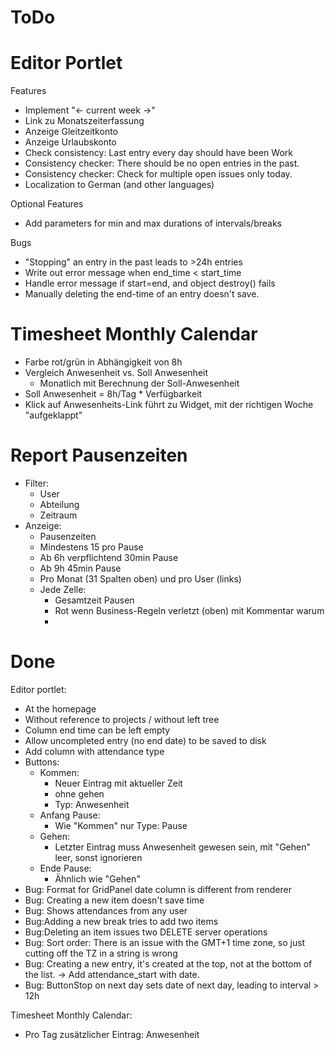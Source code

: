 ToDo
====


Editor Portlet
==============

Features

- Implement "<- current week ->"
- Link zu Monatszeiterfassung
- Anzeige Gleitzeitkonto
- Anzeige Urlaubskonto
- Check consistency: Last entry every day should have been Work
- Consistency checker: There should be no open entries in the past.
- Consistency checker: Check for multiple open issues only today.
- Localization to German (and other languages)

Optional Features

- Add parameters for min and max durations of intervals/breaks


Bugs

- "Stopping" an entry in the past leads to >24h entries
- Write out error message when end_time < start_time
- Handle error message if start=end, and object
  destroy() fails
- Manually deleting the end-time of an entry doesn't save.





Timesheet Monthly Calendar
==========================

- Farbe rot/grün in Abhängigkeit von 8h 
- Vergleich Anwesenheit vs. Soll Anwesenheit
	- Monatlich mit Berechnung der Soll-Anwesenheit
- Soll Anwesenheit = 8h/Tag * Verfügbarkeit
- Klick auf Anwesenheits-Link führt zu Widget, 
  mit der richtigen Woche "aufgeklappt"



Report Pausenzeiten
===================

- Filter:
	- User
	- Abteilung
	- Zeitraum
- Anzeige:
	- Pausenzeiten
	- Mindestens 15 pro Pause
	- Ab 6h verpflichtend 30min Pause
	- Ab 9h 45min Pause
	- Pro Monat (31 Spalten oben) und pro User (links)
	- Jede Zelle:
		- Gesamtzeit Pausen
		- Rot wenn Business-Regeln verletzt (oben)
		  mit Kommentar warum
		- 



Done
====


Editor portlet:

- At the homepage
- Without reference to projects / without left tree
- Column end time can be left empty
- Allow uncompleted entry (no end date) to be saved to disk
- Add column with attendance type
- Buttons:
	- Kommen:
		- Neuer Eintrag mit aktueller Zeit
		- ohne gehen
		- Typ: Anwesenheit
	- Anfang Pause:
		- Wie "Kommen" nur Type: Pause
	- Gehen:
		- Letzter Eintrag muss Anwesenheit gewesen sein, mit "Gehen" leer,
		  sonst ignorieren
	- Ende Pause:
		- Ähnlich wie "Gehen"
- Bug: Format for GridPanel date column is different from renderer
- Bug: Creating a new item doesn't save time
- Bug: Shows attendances from any user
- Bug:Adding a new break tries to add two items
- Bug:Deleting an item issues two DELETE server operations
- Bug: Sort order:
  There is an issue with the GMT+1 time zone,
  so just cutting off the TZ in a string is wrong
- Bug: Creating a new entry, it's created at the top, not at
  the bottom of the list. -> Add attendance_start with date.
- Bug: ButtonStop on next day sets date of next day,
  leading to interval > 12h



Timesheet Monthly Calendar:

- Pro Tag zusätzlicher Eintrag: Anwesenheit

